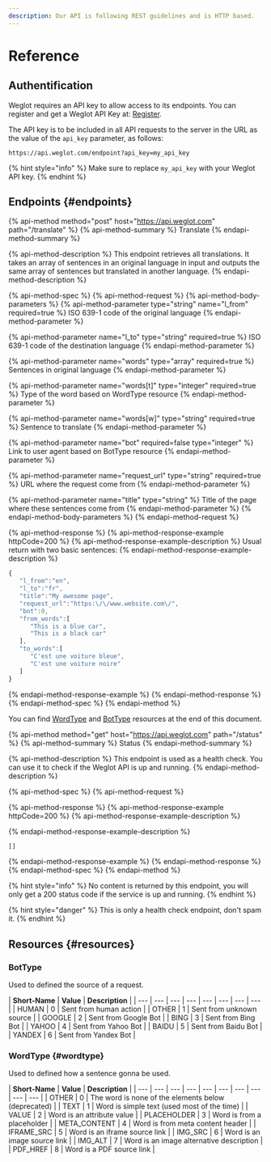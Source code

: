 ```yaml
---
description: Our API is following REST guidelines and is HTTP based.
---
```


# Reference

## Authentification

Weglot requires an API key to allow access to its endpoints. You can register and get a Weglot API Key at: [Register](https://dashboard.weglot.com/register).

The API key is to be included in all API requests to the server in the URL as the value of the `api_key` parameter, as follows:

`https://api.weglot.com/endpoint?api_key=my_api_key`

{% hint style="info" %}
Make sure to replace `my_api_key` with your Weglot API key.
{% endhint %}

## Endpoints {#endpoints}

{% api-method method="post" host="https://api.weglot.com" path="/translate" %}
{% api-method-summary %}
Translate
{% endapi-method-summary %}

{% api-method-description %}
This endpoint retrieves all translations. It takes an array of sentences in an original language in input and outputs the same array of sentences but translated in another language.
{% endapi-method-description %}

{% api-method-spec %}
{% api-method-request %}
{% api-method-body-parameters %}
{% api-method-parameter type="string" name="l\_from" required=true %}
ISO 639-1 code of the original language
{% endapi-method-parameter %}

{% api-method-parameter name="l\_to" type="string" required=true %}
ISO 639-1 code of the destination language
{% endapi-method-parameter %}

{% api-method-parameter name="words" type="array" required=true %}
Sentences in original language
{% endapi-method-parameter %}

{% api-method-parameter name="words\[t\]" type="integer" required=true %}
Type of the word based on WordType resource
{% endapi-method-parameter %}

{% api-method-parameter name="words\[w\]" type="string" required=true %}
Sentence to translate
{% endapi-method-parameter %}

{% api-method-parameter name="bot" required=false type="integer" %}
Link to user agent based on BotType resource
{% endapi-method-parameter %}

{% api-method-parameter name="request\_url" type="string" required=true %}
URL where the request come from
{% endapi-method-parameter %}

{% api-method-parameter name="title" type="string" %}
Title of the page where these sentences come from
{% endapi-method-parameter %}
{% endapi-method-body-parameters %}
{% endapi-method-request %}

{% api-method-response %}
{% api-method-response-example httpCode=200 %}
{% api-method-response-example-description %}
Usual return with two basic sentences:
{% endapi-method-response-example-description %}

```javascript
{  
   "l_from":"en",
   "l_to":"fr",
   "title":"My awesome page",
   "request_url":"https:\/\/www.website.com\/",
   "bot":0,
   "from_words":[  
      "This is a blue car",
      "This is a black car"
   ],
   "to_words":[  
      "C'est une voiture bleue",
      "C'est une voiture noire"
   ]
}
```
{% endapi-method-response-example %}
{% endapi-method-response %}
{% endapi-method-spec %}
{% endapi-method %}

You can find [WordType](reference.md#wordtype) and [BotType](reference.md#bottype) resources at the end of this document.

{% api-method method="get" host="https://api.weglot.com" path="/status" %}
{% api-method-summary %}
Status
{% endapi-method-summary %}

{% api-method-description %}
This endpoint is used as a health check. You can use it to check if the Weglot API is up and running.
{% endapi-method-description %}

{% api-method-spec %}
{% api-method-request %}

{% api-method-response %}
{% api-method-response-example httpCode=200 %}
{% api-method-response-example-description %}

{% endapi-method-response-example-description %}

```javascript
[]
```
{% endapi-method-response-example %}
{% endapi-method-response %}
{% endapi-method-spec %}
{% endapi-method %}

{% hint style="info" %}
No content is returned by this endpoint, you will only get a 200 status code if the service is up and running.
{% endhint %}

{% hint style="danger" %}
This is only a health check endpoint, don't spam it.
{% endhint %}

## Resources {#resources}

### BotType

Used to defined the source of a request.

| **Short-Name** | **Value** | **Description** |
| --- | --- | --- | --- | --- | --- | --- | --- |
| HUMAN | 0 | Sent from human action |
| OTHER | 1 | Sent from unknown source |
| GOOGLE | 2 | Sent from Google Bot |
| BING | 3 | Sent from Bing Bot |
| YAHOO | 4 | Sent from Yahoo Bot |
| BAIDU | 5 | Sent from Baidu Bot |
| YANDEX | 6 | Sent from Yandex Bot |

### WordType {#wordtype}

Used to defined how a sentence gonna be used.

| **Short-Name** | **Value** | **Description** |
| --- | --- | --- | --- | --- | --- | --- | --- | --- | --- |
| OTHER | 0 | The word is none of the elements below \(deprecated\) |
| TEXT | 1 | Word is simple text \(used most of the time\) |
| VALUE | 2 | Word is an attribute value |
| PLACEHOLDER | 3 | Word is from a placeholder |
| META\_CONTENT | 4 | Word is from meta content header |
| IFRAME\_SRC | 5 | Word is an iframe source link |
| IMG\_SRC | 6 | Word is an image source link |
| IMG\_ALT | 7 | Word is an image alternative description |
| PDF\_HREF | 8 | Word is a PDF source link |

